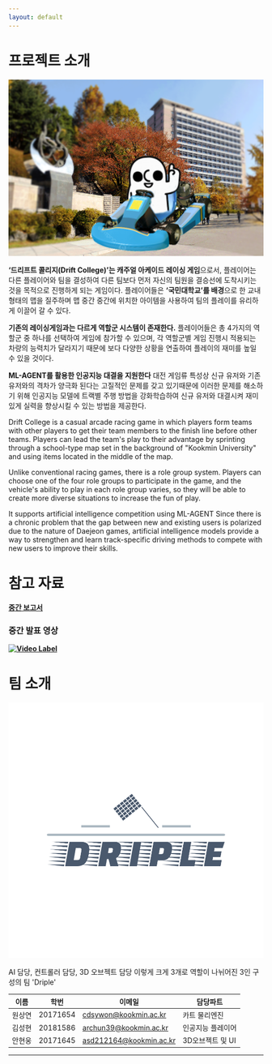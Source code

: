```yaml
---
layout: default
---
```


# 프로젝트 소개

![preview](/PageAssets/img/pageimg00.png)

**‘드리프트 콜리지(Drift College)’는 캐주얼 아케이드 레이싱 게임**으로서, 플레이어는 다른 플레이어와 팀을 결성하여 다른 팀보다 먼저 자신의 팀원을 결승선에 도착시키는 것을 목적으로 진행하게 되는 게임이다. 플레이어들은 **‘국민대학교’를 배경**으로 한 교내 형태의 맵을 질주하며 맵 중간 중간에 위치한 아이템을 사용하여 팀의 플레이를 유리하게 이끌어 갈 수 있다.

**기존의 레이싱게임과는 다르게 역할군 시스템이 존재한다.**
플레이어들은 총 4가지의 역할군 중 하나를 선택하여 게임에 참가할 수 있으며, 각 역할군별 게임 진행시 적용되는 차량의 능력치가 달라지기 때문에 보다 다양한 상황을 연출하여 플레이의 재미를 높일 수 있을 것이다.

**ML-AGENT를 활용한 인공지능 대결을 지원한다**
대전 게임류 특성상 신규 유저와 기존 유저와의 격차가 양극화 된다는 고질적인 문제를 갖고 있기때문에 이러한 문제를 해소하기 위해 인공지능 모델에 트랙별 주행 방법을 강화학습하여 신규 유저와 대결시켜 재미있게 실력을 향상시킬 수 있는 방법을 제공한다.

Drift College is a casual arcade racing game in which players form teams with other players to get their team members to the finish line before other teams. Players can lead the team's play to their advantage by sprinting through a school-type map set in the background of "Kookmin University" and using items located in the middle of the map.

Unlike conventional racing games, there is a role group system. Players can choose one of the four role groups to participate in the game, and the vehicle's ability to play in each role group varies, so they will be able to create more diverse situations to increase the fun of play.

It supports artificial intelligence competition using ML-AGENT Since there is a chronic problem that the gap between new and existing users is polarized due to the nature of Daejeon games, artificial intelligence models provide a way to strengthen and learn track-specific driving methods to compete with new users to improve their skills.

# 참고 자료

**[중간 보고서](https://docs.google.com/document/d/1kCWk2_CrjqCVaZIaDynuhKjEEUW9UQDfQphZpbfuIc0/edit?usp=sharing)**

### 중간 발표 영상
**[![Video Label](http://img.youtube.com/vi/f81jLIVbqJ0/0.jpg)](https://www.youtube.com/watch?v=f81jLIVbqJ0)**
# 팀 소개

![teamLogo](/PageAssets/img/dripple-logo-color.png)

AI 담당, 컨트롤러 담당, 3D 오브젝트 담당 이렇게 크게 3개로 역할이 나뉘어진 3인 구성의 팀 'Driple'

| 이름 | 학번 | 이메일 | 담당파트 |
| --- | --- | --- | --- |
| 원상연 | 20171654 | cdsywon@kookmin.ac.kr | 카트 물리엔진 |
| 김성현 | 20181586 | archun39@kookmin.ac.kr | 인공지능 플레이어 |
| 안현웅 | 20171645 | asd212164@kookmin.ac.kr | 3D오브젝트 및 UI |


----------------------------------------------------------------------------------------
